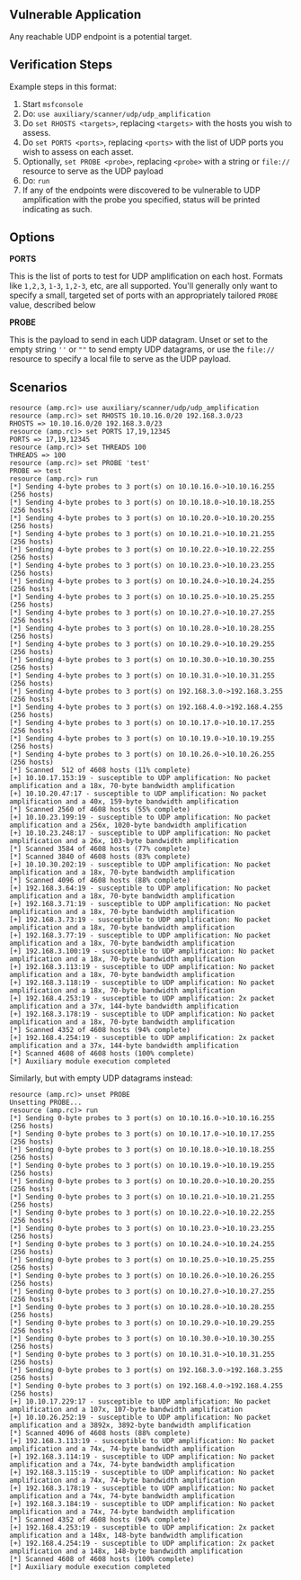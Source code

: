 ## Vulnerable Application

  Any reachable UDP endpoint is a potential target.

## Verification Steps

  Example steps in this format:

  1. Start `msfconsole`
  2. Do: ```use auxiliary/scanner/udp/udp_amplification```
  3. Do ```set RHOSTS <targets>```, replacing `<targets>` with the hosts you wish to assess.
  4. Do ```set PORTS <ports>```, replacing `<ports>` with the list of UDP ports you wish to assess on each asset.
  5. Optionally, ```set PROBE <probe>```, replacing `<probe>` with a string or `file://` resource to serve as the UDP payload
  6. Do: ```run```
  7. If any of the endpoints were discovered to be vulnerable to UDP amplification with the probe you specified, status will be printed indicating as such.

## Options

  **PORTS**

  This is the list of ports to test for UDP amplification on each host.
  Formats like `1,2,3`, `1-3`, `1,2-3`, etc, are all supported.  You'll
  generally only want to specify a small, targeted set of ports with an
  appropriately tailored `PROBE` value, described below

  **PROBE**

  This is the payload to send in each UDP datagram. Unset or set to the empty
  string `''` or `""` to send empty UDP datagrams, or use the `file://`
  resource to specify a local file to serve as the UDP payload.

## Scenarios

  ```
  resource (amp.rc)> use auxiliary/scanner/udp/udp_amplification
  resource (amp.rc)> set RHOSTS 10.10.16.0/20 192.168.3.0/23
  RHOSTS => 10.10.16.0/20 192.168.3.0/23
  resource (amp.rc)> set PORTS 17,19,12345
  PORTS => 17,19,12345
  resource (amp.rc)> set THREADS 100
  THREADS => 100
  resource (amp.rc)> set PROBE 'test'
  PROBE => test
  resource (amp.rc)> run
  [*] Sending 4-byte probes to 3 port(s) on 10.10.16.0->10.10.16.255 (256 hosts)
  [*] Sending 4-byte probes to 3 port(s) on 10.10.18.0->10.10.18.255 (256 hosts)
  [*] Sending 4-byte probes to 3 port(s) on 10.10.20.0->10.10.20.255 (256 hosts)
  [*] Sending 4-byte probes to 3 port(s) on 10.10.21.0->10.10.21.255 (256 hosts)
  [*] Sending 4-byte probes to 3 port(s) on 10.10.22.0->10.10.22.255 (256 hosts)
  [*] Sending 4-byte probes to 3 port(s) on 10.10.23.0->10.10.23.255 (256 hosts)
  [*] Sending 4-byte probes to 3 port(s) on 10.10.24.0->10.10.24.255 (256 hosts)
  [*] Sending 4-byte probes to 3 port(s) on 10.10.25.0->10.10.25.255 (256 hosts)
  [*] Sending 4-byte probes to 3 port(s) on 10.10.27.0->10.10.27.255 (256 hosts)
  [*] Sending 4-byte probes to 3 port(s) on 10.10.28.0->10.10.28.255 (256 hosts)
  [*] Sending 4-byte probes to 3 port(s) on 10.10.29.0->10.10.29.255 (256 hosts)
  [*] Sending 4-byte probes to 3 port(s) on 10.10.30.0->10.10.30.255 (256 hosts)
  [*] Sending 4-byte probes to 3 port(s) on 10.10.31.0->10.10.31.255 (256 hosts)
  [*] Sending 4-byte probes to 3 port(s) on 192.168.3.0->192.168.3.255 (256 hosts)
  [*] Sending 4-byte probes to 3 port(s) on 192.168.4.0->192.168.4.255 (256 hosts)
  [*] Sending 4-byte probes to 3 port(s) on 10.10.17.0->10.10.17.255 (256 hosts)
  [*] Sending 4-byte probes to 3 port(s) on 10.10.19.0->10.10.19.255 (256 hosts)
  [*] Sending 4-byte probes to 3 port(s) on 10.10.26.0->10.10.26.255 (256 hosts)
  [*] Scanned  512 of 4608 hosts (11% complete)
  [+] 10.10.17.153:19 - susceptible to UDP amplification: No packet amplification and a 18x, 70-byte bandwidth amplification
  [+] 10.10.20.47:17 - susceptible to UDP amplification: No packet amplification and a 40x, 159-byte bandwidth amplification
  [*] Scanned 2560 of 4608 hosts (55% complete)
  [+] 10.10.23.199:19 - susceptible to UDP amplification: No packet amplification and a 256x, 1020-byte bandwidth amplification
  [+] 10.10.23.248:17 - susceptible to UDP amplification: No packet amplification and a 26x, 103-byte bandwidth amplification
  [*] Scanned 3584 of 4608 hosts (77% complete)
  [*] Scanned 3840 of 4608 hosts (83% complete)
  [+] 10.10.30.202:19 - susceptible to UDP amplification: No packet amplification and a 18x, 70-byte bandwidth amplification
  [*] Scanned 4096 of 4608 hosts (88% complete)
  [+] 192.168.3.64:19 - susceptible to UDP amplification: No packet amplification and a 18x, 70-byte bandwidth amplification
  [+] 192.168.3.71:19 - susceptible to UDP amplification: No packet amplification and a 18x, 70-byte bandwidth amplification
  [+] 192.168.3.73:19 - susceptible to UDP amplification: No packet amplification and a 18x, 70-byte bandwidth amplification
  [+] 192.168.3.77:19 - susceptible to UDP amplification: No packet amplification and a 18x, 70-byte bandwidth amplification
  [+] 192.168.3.100:19 - susceptible to UDP amplification: No packet amplification and a 18x, 70-byte bandwidth amplification
  [+] 192.168.3.113:19 - susceptible to UDP amplification: No packet amplification and a 18x, 70-byte bandwidth amplification
  [+] 192.168.3.118:19 - susceptible to UDP amplification: No packet amplification and a 18x, 70-byte bandwidth amplification
  [+] 192.168.4.253:19 - susceptible to UDP amplification: 2x packet amplification and a 37x, 144-byte bandwidth amplification
  [+] 192.168.3.178:19 - susceptible to UDP amplification: No packet amplification and a 18x, 70-byte bandwidth amplification
  [*] Scanned 4352 of 4608 hosts (94% complete)
  [+] 192.168.4.254:19 - susceptible to UDP amplification: 2x packet amplification and a 37x, 144-byte bandwidth amplification
  [*] Scanned 4608 of 4608 hosts (100% complete)
  [*] Auxiliary module execution completed
  ```

  Similarly, but with empty UDP datagrams instead:

  ```
  resource (amp.rc)> unset PROBE
  Unsetting PROBE...
  resource (amp.rc)> run
  [*] Sending 0-byte probes to 3 port(s) on 10.10.16.0->10.10.16.255 (256 hosts)
  [*] Sending 0-byte probes to 3 port(s) on 10.10.17.0->10.10.17.255 (256 hosts)
  [*] Sending 0-byte probes to 3 port(s) on 10.10.18.0->10.10.18.255 (256 hosts)
  [*] Sending 0-byte probes to 3 port(s) on 10.10.19.0->10.10.19.255 (256 hosts)
  [*] Sending 0-byte probes to 3 port(s) on 10.10.20.0->10.10.20.255 (256 hosts)
  [*] Sending 0-byte probes to 3 port(s) on 10.10.21.0->10.10.21.255 (256 hosts)
  [*] Sending 0-byte probes to 3 port(s) on 10.10.22.0->10.10.22.255 (256 hosts)
  [*] Sending 0-byte probes to 3 port(s) on 10.10.23.0->10.10.23.255 (256 hosts)
  [*] Sending 0-byte probes to 3 port(s) on 10.10.24.0->10.10.24.255 (256 hosts)
  [*] Sending 0-byte probes to 3 port(s) on 10.10.25.0->10.10.25.255 (256 hosts)
  [*] Sending 0-byte probes to 3 port(s) on 10.10.26.0->10.10.26.255 (256 hosts)
  [*] Sending 0-byte probes to 3 port(s) on 10.10.27.0->10.10.27.255 (256 hosts)
  [*] Sending 0-byte probes to 3 port(s) on 10.10.28.0->10.10.28.255 (256 hosts)
  [*] Sending 0-byte probes to 3 port(s) on 10.10.29.0->10.10.29.255 (256 hosts)
  [*] Sending 0-byte probes to 3 port(s) on 10.10.30.0->10.10.30.255 (256 hosts)
  [*] Sending 0-byte probes to 3 port(s) on 10.10.31.0->10.10.31.255 (256 hosts)
  [*] Sending 0-byte probes to 3 port(s) on 192.168.3.0->192.168.3.255 (256 hosts)
  [*] Sending 0-byte probes to 3 port(s) on 192.168.4.0->192.168.4.255 (256 hosts)
  [+] 10.10.17.229:17 - susceptible to UDP amplification: No packet amplification and a 107x, 107-byte bandwidth amplification
  [+] 10.10.26.252:19 - susceptible to UDP amplification: No packet amplification and a 3892x, 3892-byte bandwidth amplification
  [*] Scanned 4096 of 4608 hosts (88% complete)
  [+] 192.168.3.113:19 - susceptible to UDP amplification: No packet amplification and a 74x, 74-byte bandwidth amplification
  [+] 192.168.3.114:19 - susceptible to UDP amplification: No packet amplification and a 74x, 74-byte bandwidth amplification
  [+] 192.168.3.115:19 - susceptible to UDP amplification: No packet amplification and a 74x, 74-byte bandwidth amplification
  [+] 192.168.3.178:19 - susceptible to UDP amplification: No packet amplification and a 74x, 74-byte bandwidth amplification
  [+] 192.168.3.184:19 - susceptible to UDP amplification: No packet amplification and a 74x, 74-byte bandwidth amplification
  [*] Scanned 4352 of 4608 hosts (94% complete)
  [+] 192.168.4.253:19 - susceptible to UDP amplification: 2x packet amplification and a 148x, 148-byte bandwidth amplification
  [+] 192.168.4.254:19 - susceptible to UDP amplification: 2x packet amplification and a 148x, 148-byte bandwidth amplification
  [*] Scanned 4608 of 4608 hosts (100% complete)
  [*] Auxiliary module execution completed
  ```

